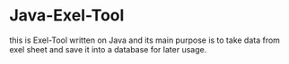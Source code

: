 # Java-Exel-Tool
this is Exel-Tool written on Java and its main purpose is to take data from exel sheet and save it into a database for later usage.
